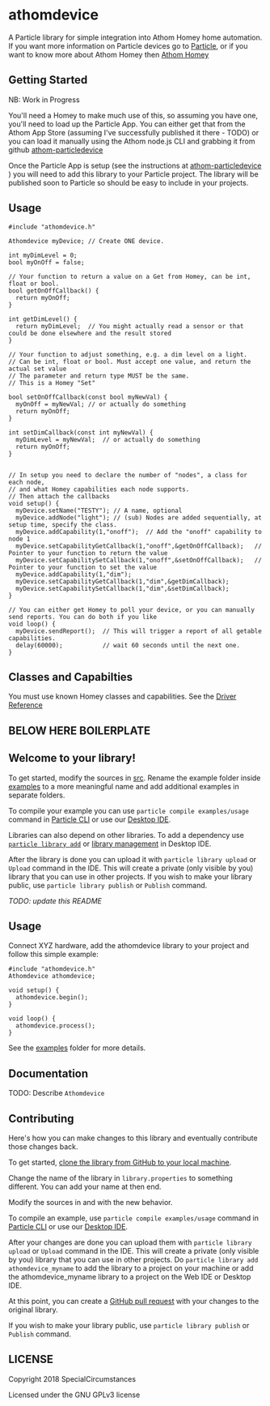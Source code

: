 # athomdevice

A Particle library for simple integration into Athom Homey home automation. If you want more information on Particle devices go to [Particle](https://particle.io), or if you want to know more about Athom Homey then [Athom Homey](https://athom.com)

## Getting Started

NB: Work in Progress

You'll need a Homey to make much use of this, so assuming you have one, you'll need to load up the Particle App. You can either get that from the Athom App Store (assuming I've successfully published it there - TODO) or you can load it manually using the Athom node.js CLI and grabbing it from github [athom-particledevice](https://github.com/specialcircumstances/athom-particledevice) 

Once the Particle App is setup (see the instructions at [athom-particledevice](https://github.com/specialcircumstances/athom-particledevice) ) you will need to add this library to your Particle project. The library will be published soon to Particle so should be easy to include in your projects.


## Usage


```
#include "athomdevice.h"

Athomdevice myDevice; // Create ONE device.

int myDimLevel = 0;
bool myOnOff = false;

// Your function to return a value on a Get from Homey, can be int, float or bool.
bool getOnOffCallback() {
  return myOnOff;
}

int getDimLevel() {
  return myDimLevel;  // You might actually read a sensor or that could be done elsewhere and the result stored
}

// Your function to adjust something, e.g. a dim level on a light. 
// Can be int, float or bool. Must accept one value, and return the actual set value
// The parameter and return type MUST be the same.
// This is a Homey "Set"

bool setOnOffCallback(const bool myNewVal) {
  myOnOff = myNewVal; // or actually do something
  return myOnOff;
}

int setDimCallback(const int myNewVal) {
  myDimLevel = myNewVal;  // or actually do something
  return myOnOff;
}


// In setup you need to declare the number of "nodes", a class for each node, 
// and what Homey capabilities each node supports.
// Then attach the callbacks
void setup() {
  myDevice.setName("TESTY"); // A name, optional
  myDevice.addNode("light"); // (sub) Nodes are added sequentially, at setup time, specify the class.
  myDevice.addCapability(1,"onoff");  // Add the "onoff" capability to node 1
  myDevice.setCapabilityGetCallback(1,"onoff",&getOnOffCallback);   // Pointer to your function to return the value
  myDevice.setCapabilitySetCallback(1,"onoff",&setOnOffCallback);   // Pointer to your function to set the value
  myDevice.addCapability(1,"dim");
  myDevice.setCapabilityGetCallback(1,"dim",&getDimCallback);
  myDevice.setCapabilitySetCallback(1,"dim",&setDimCallback);
}

// You can either get Homey to poll your device, or you can manually send reports. You can do both if you like
void loop() {
  myDevice.sendReport();  // This will trigger a report of all getable capabilities.
  delay(60000);           // wait 60 seconds until the next one.
}
```


## Classes and Capabilties

You must use known Homey classes and capabilities. See the [Driver Reference](https://developer.athom.com/docs/apps/tutorial-Drivers-Reference.html)



## BELOW HERE BOILERPLATE

## Welcome to your library!

To get started, modify the sources in [src](src). Rename the example folder inside [examples](examples) to a more meaningful name and add additional examples in separate folders.

To compile your example you can use `particle compile examples/usage` command in [Particle CLI](https://docs.particle.io/guide/tools-and-features/cli#update-your-device-remotely) or use our [Desktop IDE](https://docs.particle.io/guide/tools-and-features/dev/#compiling-code).

Libraries can also depend on other libraries. To add a dependency use [`particle library add`](https://docs.particle.io/guide/tools-and-features/cli#adding-a-library) or [library management](https://docs.particle.io/guide/tools-and-features/dev/#managing-libraries) in Desktop IDE.

After the library is done you can upload it with `particle library upload` or `Upload` command in the IDE. This will create a private (only visible by you) library that you can use in other projects. If you wish to make your library public, use `particle library publish` or `Publish` command.

_TODO: update this README_

## Usage

Connect XYZ hardware, add the athomdevice library to your project and follow this simple example:

```
#include "athomdevice.h"
Athomdevice athomdevice;

void setup() {
  athomdevice.begin();
}

void loop() {
  athomdevice.process();
}
```

See the [examples](examples) folder for more details.

## Documentation

TODO: Describe `Athomdevice`

## Contributing

Here's how you can make changes to this library and eventually contribute those changes back.

To get started, [clone the library from GitHub to your local machine](https://help.github.com/articles/cloning-a-repository/).

Change the name of the library in `library.properties` to something different. You can add your name at then end.

Modify the sources in <src> and <examples> with the new behavior.

To compile an example, use `particle compile examples/usage` command in [Particle CLI](https://docs.particle.io/guide/tools-and-features/cli#update-your-device-remotely) or use our [Desktop IDE](https://docs.particle.io/guide/tools-and-features/dev/#compiling-code).

After your changes are done you can upload them with `particle library upload` or `Upload` command in the IDE. This will create a private (only visible by you) library that you can use in other projects. Do `particle library add athomdevice_myname` to add the library to a project on your machine or add the athomdevice_myname library to a project on the Web IDE or Desktop IDE.

At this point, you can create a [GitHub pull request](https://help.github.com/articles/about-pull-requests/) with your changes to the original library.

If you wish to make your library public, use `particle library publish` or `Publish` command.

## LICENSE
Copyright 2018 SpecialCircumstances

Licensed under the GNU GPLv3 license
